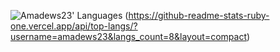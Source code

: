 <!--
**amadews23/amadews23** is a ✨ _special_ ✨ repository because its `README.md` (this file) appears on your GitHub profile.

-->
![Amadews23' Languages](https://github-readme-stats.vercel.app/api/top-langs/?username=amadews23&langs_count=8&layout=compact)
(https://github-readme-stats-ruby-one.vercel.app/api/top-langs/?username=amadews23&langs_count=8&layout=compact)
